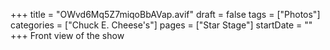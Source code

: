 +++
title = "OWvd6Mq5Z7miqoBbAVap.avif"
draft = false
tags = ["Photos"]
categories = ["Chuck E. Cheese's"]
pages = ["Star Stage"]
startDate = ""
+++
Front view of the show
